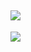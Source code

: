 ![](https://github-readme-streak-stats.herokuapp.com?user=aumanshkaushal&theme=nightowl&hide_border=true)<br/>
-----------------------------------
[![](https://lanyard.cnrad.dev/api/428191892950220800)](https://discord.com/users/428191892950220800)
